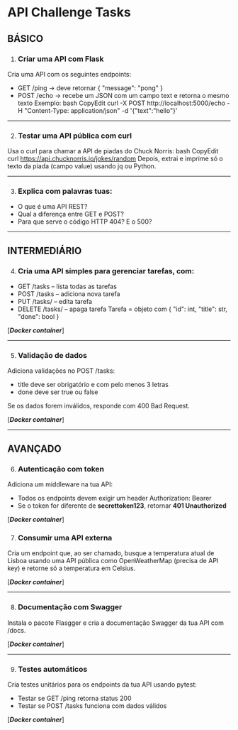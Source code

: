 # API Challenge Tasks #

## BÁSICO ##

1. ### Criar uma API com Flask ###
Cria uma API com os seguintes endpoints:
  - GET /ping → deve retornar { "message": "pong" }
- POST /echo → recebe um JSON com um campo text e retorna o mesmo texto
Exemplo:
  bash
  CopyEdit
  curl -X POST http://localhost:5000/echo -H "Content-Type: application/json" -d '{"text":"hello"}'
_____
2. ### Testar uma API pública com curl ###
Usa o curl para chamar a API de piadas do Chuck Norris:
  bash
  CopyEdit
  curl https://api.chucknorris.io/jokes/random
Depois, extrai e imprime só o texto da piada (campo value) usando jq ou Python.
_____
3. ### Explica com palavras tuas: ###
- O que é uma API REST?
- Qual a diferença entre GET e POST?
- Para que serve o código HTTP 404? E o 500?
_____
## INTERMEDIÁRIO ##

4. ### Cria uma API simples para gerenciar tarefas, com: ###
- GET /tasks – lista todas as tarefas
- POST /tasks – adiciona nova tarefa
- PUT /tasks/<id> – edita tarefa
- DELETE /tasks/<id> – apaga tarefa
Tarefa = objeto com { "id": int, "title": str, "done": bool }
  
[***Docker  container***]
_____
5. ### Validação de dados ###
  Adiciona validações no POST /tasks:
  - title deve ser obrigatório e com pelo menos 3 letras
  - done deve ser true ou false

  Se os dados forem inválidos, responde com 400 Bad Request.  
  
[***Docker  container***]
_____

## AVANÇADO ##

6. ### Autenticação com token ###     
Adiciona um middleware na tua API:
- Todos os endpoints devem exigir um header Authorization: Bearer <token>
- Se o token for diferente de **secrettoken123**, retornar **401 Unauthorized**

[***Docker  container***]

7. ### Consumir uma API externa ###
  Cria um endpoint que, ao ser chamado, busque a temperatura atual de Lisboa usando uma API pública como OpenWeatherMap (precisa de API key) e retorne só a temperatura em Celsius.

[***Docker  container***]
_____
8. ### Documentação com Swagger ###
Instala o pacote Flasgger e cria a documentação Swagger da tua API com /docs.

[***Docker  container***]
_____
9. ### Testes automáticos ###
  Cria testes unitários para os endpoints da tua API usando pytest:
  - Testar se GET /ping retorna status 200
  - Testar se POST /tasks funciona com dados válidos

[***Docker  container***]
